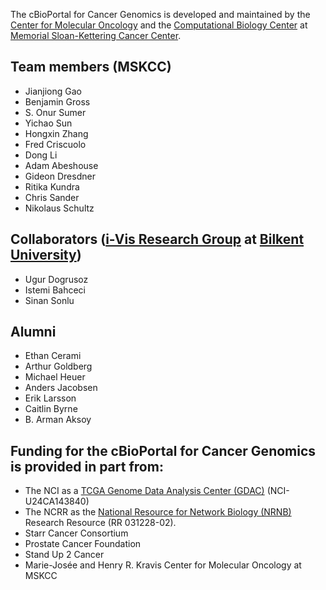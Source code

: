 The cBioPortal for Cancer Genomics is developed and maintained by the [Center for Molecular Oncology](http://www.mskcc.org/research/molecular-oncology) and the [Computational Biology Center](http://cbio.mskcc.org/) at [Memorial Sloan-Kettering Cancer Center](http://www.mskcc.org/).

## Team members (MSKCC)

 * Jianjiong Gao
 * Benjamin Gross
 * S. Onur Sumer
 * Yichao Sun
 * Hongxin Zhang
 * Fred Criscuolo
 * Dong Li
 * Adam Abeshouse
 * Gideon Dresdner
 * Ritika Kundra
 * Chris Sander
 * Nikolaus Schultz
 
## Collaborators ([i-Vis Research Group](http://www.cs.bilkent.edu.tr/~ivis/) at [Bilkent University](http://www.bilkent.edu.tr/index.html))

 * Ugur Dogrusoz
 * Istemi Bahceci
 * Sinan Sonlu

## Alumni

 * Ethan Cerami
 * Arthur Goldberg
 * Michael Heuer
 * Anders Jacobsen
 * Erik Larsson
 * Caitlin Byrne
 * B. Arman Aksoy



## Funding for the cBioPortal for Cancer Genomics is provided in part from:

 * The NCI as a [TCGA Genome Data Analysis Center (GDAC)](http://tcga.cancer.gov/wwd/program/research_network/gdac.asp) (NCI-U24CA143840) 
 * The NCRR as the [National Resource for Network Biology (NRNB)](http://nrnb.org/) Research Resource (RR 031228-02).
 * Starr Cancer Consortium
 * Prostate Cancer Foundation
 * Stand Up 2 Cancer
 * Marie-Jos&eacute;e and Henry R. Kravis Center for Molecular Oncology at MSKCC
